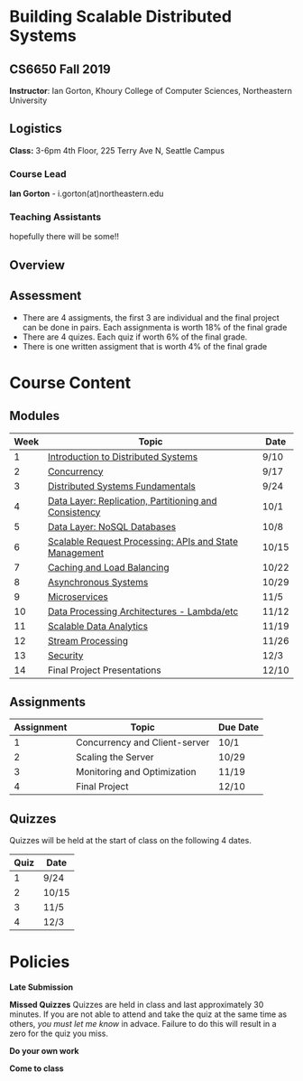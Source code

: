 # Building Scalable Distributed Systems

## CS6650 Fall 2019
**Instructor**: Ian Gorton, Khoury College of Computer Sciences, Northeastern University

## Logistics
**Class:** 3-6pm 4th Floor, 225 Terry Ave N, Seattle Campus

### Course Lead
**Ian Gorton** - i.gorton(at)northeastern.edu

### Teaching Assistants
hopefully there will be some!!


## Overview

## Assessment
* There are 4 assigments, the first 3 are individual and the final project can be done in pairs. Each assignmenta is worth 18% of the final grade
* There are 4 quizes. Each quiz if worth 6% of the final grade.
* There is one written assigment that is worth 4% of the final grade

# Course Content

## Modules

Week | Topic | Date
---- | ----- | ----
1  | [Introduction to Distributed Systems](https://github.com/gortonator/bsds-6650/Week-1.md) | 9/10
2  | [Concurrency](http://gortonator.github.io/Week-2.md) | 9/17
3  | [Distributed Systems Fundamentals](http://gortonator.github.io/Week-3.md) | 9/24
4  | [Data Layer: Replication, Partitioning and Consistency](http://gortonator.github.io/Week-4.md) | 10/1
5  | [Data Layer: NoSQL Databases](http://gortonator.github.io/Week-5.md) | 10/8
6  | [Scalable Request Processing: APIs and State Management](http://gortonator.github.io/Week-6.md) | 10/15
7  | [Caching and Load Balancing](http://gortonator.github.io/Week-7.md) | 10/22
8  | [Asynchronous Systems](http://gortonator.github.io/Week-8.md) | 10/29
9  | [Microservices](http://gortonator.github.io/Week-9.md) | 11/5
10 | [Data Processing Architectures - Lambda/etc](http://gortonator.github.io/Week-10.md) | 11/12
11 | [Scalable Data Analytics](http://gortonator.github.io/Week-11.md) | 11/19
12 | [Stream Processing](http://gortonator.github.io/Week-12.md) | 11/26
13 | [Security](http://gortonator.github.io/Week-13.md) | 12/3
14 | Final Project Presentations | 12/10

## Assignments

Assignment | Topic | Due Date
---------- | ----- | --------
1 | Concurrency and Client-server | 10/1
2 | Scaling the Server | 10/29
3 | Monitoring and Optimization | 11/19
4 | Final Project | 12/10

## Quizzes
Quizzes will be held at the start of class on the following 4 dates.

Quiz | Date
---- | ----
1 | 9/24
2 | 10/15
3 | 11/5
4 | 12/3

# Policies

**Late Submission**

**Missed Quizzes**
Quizzes are held in class and last approximately 30 minutes. If you are not able to attend and take the quiz at the same time as others, _you must let me know_ in advace. Failure to do this will result in a zero for the quiz you miss. 

**Do your own work**

**Come to class**
